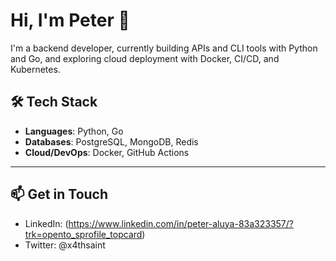 # Hi, I'm Peter 👋

I'm a backend developer, currently building APIs and CLI tools with Python and Go, and exploring cloud deployment with Docker, CI/CD, and Kubernetes.

## 🛠️ Tech Stack
- **Languages**: Python, Go
- **Databases**: PostgreSQL, MongoDB, Redis  
- **Cloud/DevOps**: Docker, GitHub Actions

---

## 📫 Get in Touch
- LinkedIn: (https://www.linkedin.com/in/peter-aluya-83a323357/?trk=opento_sprofile_topcard)  
- Twitter: @x4thsaint
